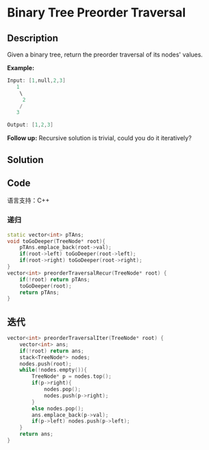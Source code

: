 # Binary Tree Preorder Traversal

## Description
Given a binary tree, return the preorder traversal of its nodes' values.

**Example:**
```C++
Input: [1,null,2,3]
   1
    \
     2
    /
   3

Output: [1,2,3]
```
**Follow up:** Recursive solution is trivial, could you do it iteratively?

## Solution


## Code
语言支持：C++
### 递归

```C++
static vector<int> pTAns;
void toGoDeeper(TreeNode* root){
    pTAns.emplace_back(root->val);
    if(root->left) toGoDeeper(root->left);
    if(root->right) toGoDeeper(root->right);
}
vector<int> preorderTraversalRecur(TreeNode* root) {
    if(!root) return pTAns;
    toGoDeeper(root);
    return pTAns;
}
```

## 迭代

```C++
vector<int> preorderTraversalIter(TreeNode* root) {
    vector<int> ans;
    if(!root) return ans;
    stack<TreeNode*> nodes;
    nodes.push(root);
    while(!nodes.empty()){
        TreeNode* p = nodes.top();
        if(p->right){
            nodes.pop();
            nodes.push(p->right);
        }
        else nodes.pop();
        ans.emplace_back(p->val);
        if(p->left) nodes.push(p->left);
    }
    return ans;
}
```

